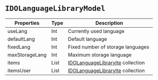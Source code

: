 # `IDOLanguageLibraryModel`

| Properties | Type | Description |
| ----------- | ------- | ------------ |
| useLang | Int | Currently used language |
| defaultLang | Int | Default language |
| fixedLang | Int | Fixed number of storage languages ​​|
| maxStorageLang | Int | Maximum storage language |
| items | List<IDOLanguageLibraryItem> | [IDOLanguageLibraryIte](IDOLanguageLibraryItem.md) collection |
| itemsUser | List<IDOLanguageLibraryItem> | [IDOLanguageLibraryIte](IDOLanguageLibraryItem.md) collection |
